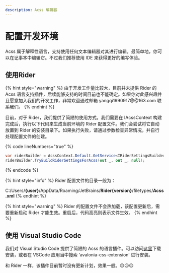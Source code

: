 ```yaml
---
description: Acss 编辑器
---
```


# 配置开发环境

Acss 属于解释性语言，支持使用任何文本编辑器对其进行编辑。最简单地，你可以在记事本中编辑它。不过我们推荐使用 IDE 来获得更好的编写体验。

## 使用Rider

{% hint style="warning" %}
由于开发工作量比较大，目前并未提供 Rider 的 Acss 语言支持插件，后续能够支持的时间目前也不能确定。如果你对此感兴趣并且愿意加入我们的开发工作，非常欢迎通过邮箱 yangqi1990917@@163.com 联系我们。
{% endhint %}

目前，对于 Rider，我们提供了简陋的使用方式。我们需要在 IAcssContext 构建完成后，执行以下代码来生成当前环境的 Rider 配置文件。我们会尝试将它自动放置到 Rider 的安装目录下。如果执行失败，请通过参数检查异常情况，并自行处理配置文件的创建。

{% code lineNumbers="true" %}
```csharp
var riderBuilder = AcssContext.Default.GetService<IRiderSettingsBuilder>();
riderBuilder.TryBuildRiderSettingsForAcss(out _, out _, null);
```
{% endcode %}

{% hint style="info" %}
Rider 配置文件的目录一般为：

C:/Users/**{user}**/AppData/Roaming/JetBrains/**Rider{version}**/filetypes/**Acss.xml**
{% endhint %}

{% hint style="warning" %}
Rider 的配置文件不会热加载，该配置更新后，需要重新启动 Rider 才能生效。重启后，代码高亮则表示文件生效。
{% endhint %}

## 使用 Visual Studio Code

我们对 Visual Studio Code 提供了简陋的 Acss 的语言插件。可以访问[这里](https://marketplace.visualstudio.com/items?itemName=nlnet.avalonia-css-extension)下载安装，或者在 VSCode 应用当中搜索 ‘avalonia-css-extension’ 进行安装。

和 Rider 一样，该插件目前暂时没有更新计划，效果一般。😥😥😥
